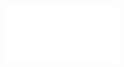 ![Design preview for the Product preview card component coding challenge](file:///Users/garymartin/Desktop/frontend-projects/number-guessing-game/index.html)
